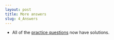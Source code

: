 ```yaml
---
layout: post
title: More answers
slug: 4_Answers
---
```


* All of the [practice questions](/practice.html) now have solutions. 

